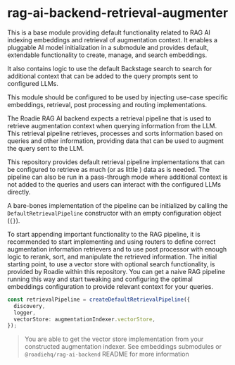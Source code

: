 # rag-ai-backend-retrieval-augmenter

This is a base module providing default functionality related to RAG AI indexing embeddings and retrieval of augmentation context. It enables a pluggable AI model initialization in a submodule and provides default, extendable functionality to create, manage, and search embeddings.

It also contains logic to use the default Backstage search to search for additional context that can be added to the query prompts sent to configured LLMs.

This module should be configured to be used by injecting use-case specific embeddings, retrieval, post processing and routing implementations.

The Roadie RAG AI backend expects a retrieval pipeline that is used to retrieve augmentation context when querying information from the LLM. This retrieval pipeline retrieves, processes and sorts information based on queries and other information, providing data that can be used to augment the query sent to the LLM.

This repository provides default retrieval pipeline implementations that can be configured to retrieve as much (or as little ) data as is needed. The pipeline can also be run in a pass-through mode where additional context is not added to the queries and users can interact with the configured LLMs directly.

A bare-bones implementation of the pipeline can be initialized by calling the `DefaultRetrievalPipeline` constructor with an empty configuration object (`{}`).

To start appending important functionality to the RAG pipeline, it is recommended to start implementing and using routers to define correct augmentation information retrievers and to use post processor with enough logic to rerank, sort, and manipulate the retrieved information. The initial starting point, to use a vector store with optional search functionality, is provided by Roadie within this repository. You can get a naive RAG pipeline running this way and start tweaking and configuring the optimal embeddings configuration to provide relevant context for your queries.

```typescript
const retrievalPipeline = createDefaultRetrievalPipeline({
  discovery,
  logger,
  vectorStore: augmentationIndexer.vectorStore,
});
```

> You are able to get the vector store implementation from your constructed augmentation indexer. See embeddings submodules or `@roadiehq/rag-ai-backend` README for more information
